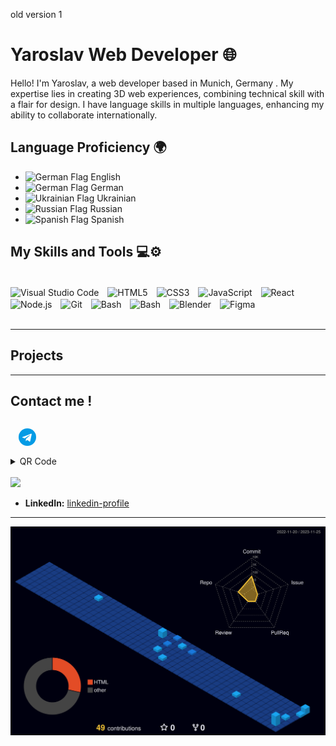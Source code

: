 old version 1 
# Yaroslav Web Developer 🌐


Hello! I'm Yaroslav, a web developer based in Munich, Germany . My expertise lies in creating 3D web experiences, combining technical skill with a flair for design. I have language skills in multiple languages, enhancing my ability to collaborate internationally.


## Language Proficiency 🌍
<td>
        <ul>
            <li><img  src="https://flagcdn.com/gb.svg" alt="German Flag" style="width: 1.3em;"> English</li>
            <li><img src="https://cdnjs.cloudflare.com/ajax/libs/flag-icons/7.0.2/flags/4x3/de.svg" alt="German Flag" style="width: 1.3em;"> German</li>
            <li><img src="https://flagcdn.com/ua.svg" style="width: 1.3em;" alt="Ukrainian Flag"> Ukrainian</li>
            <li><img src="https://cdnjs.cloudflare.com/ajax/libs/flag-icons/7.0.2/flags/4x3/ru.svg" alt="Russian Flag" style="width: 1.3em;"> Russian</li>
            <li><img src="https://flagcdn.com/es.svg" style="width: 1.3em;" alt="Spanish Flag"> Spanish</li>
        </ul>
    </td> 

## My Skills and Tools 💻⚙️

<br>

<img align="center" alt="Visual Studio Code" Title="VsCode" width="26px" src="https://cdn.jsdelivr.net/gh/devicons/devicon/icons/vscode/vscode-original.svg" style="padding-right:10px;" />
<img align="center" alt="HTML5" Title="HTML" width="26px" src="https://cdn.jsdelivr.net/gh/devicons/devicon/icons/html5/html5-original.svg" style="padding-right:10px;" />
<img align="center" alt="CSS3" Title="CSS" width="26px" src="https://cdn.jsdelivr.net/gh/devicons/devicon/icons/css3/css3-original.svg" style="padding-right:10px;" />
<img align="center" alt="JavaScript"Title="JavaScript" width="26px" src="https://cdn.jsdelivr.net/gh/devicons/devicon/icons/javascript/javascript-original.svg" style="padding-right:10px;" />
<img align="center" alt="React" Title="React" width="26px" src="https://cdn.jsdelivr.net/gh/devicons/devicon/icons/react/react-original.svg" style="padding-right:10px;" />
<img align="center" alt="Node.js" Title="Node.js" width="26px" src="https://cdn.jsdelivr.net/gh/devicons/devicon/icons/nodejs/nodejs-original.svg" style="padding-right:10px;" />
<img align="center" alt="Git" Title="Git" width="26px" src="https://cdn.jsdelivr.net/gh/devicons/devicon/icons/git/git-original.svg" style="padding-right:10px;" />

<img align="center" alt="Bash" Title="Bash" width="26px" src="https://cdn.jsdelivr.net/gh/devicons/devicon/icons/bash/bash-original.svg" style="padding-right:10px;" />
<img align="center" alt="Bash" Title="Photoshop" width="26px" src="https://cdn.jsdelivr.net/gh/devicons/devicon/icons/photoshop/photoshop-plain.svg" style="padding-right:10px;" />
<img align="center" alt="Blender" Title="Blender" width="26px" src="https://cdn.jsdelivr.net/gh/devicons/devicon/icons/blender/blender-original.svg" style="padding-right:10px;" />
<img align="center" alt="Figma" Title="Figma" width="26px" src="https://cdn.jsdelivr.net/gh/devicons/devicon/icons/figma/figma-original.svg" style="padding-right:10px;" />
<br>
<br>


          
---
## Projects

---

## Contact me ! 


<a href="https://t.me/mu_ukraine"  >
    <svg style="width: 2em; margin: 13px" xmlns="http://www.w3.org/2000/svg " enable-background="new 0 0 24 24" viewBox="0 0 24 24" id="telegram">
        <circle cx="12" cy="12" r="12" fill="#039be5"></circle>
        <path fill="#fff" d="m5.491 11.74 11.57-4.461c.537-.194 1.006.131.832.943l.001-.001-1.97 9.281c-.146.658-.537.818-1.084.508l-3-2.211-1.447 1.394c-.16.16-.295.295-.605.295l.213-3.053 5.56-5.023c.242-.213-.054-.333-.373-.121l-6.871 4.326-2.962-.924c-.643-.204-.657-.643.136-.953z"></path>
    </svg>
</a>
<details>
    <summary>QR Code</summary>
    <img src="your-image-link-here" alt="QR Code Image Description">
    <!-- Additional content can go here -->
</details>


<br>
<a href="mailto:yar.mansens@gmail.com">
    <img src="https://www.cdnlogo.com/logos/g/93/gmail.svg" style="width:4em">
</a>



- **LinkedIn:** [linkedin-profile](https://www.linkedin.com/in/yaroslav-gubich-0476382a0)

---





![Profile Night View](https://raw.githubusercontent.com/yaroslavgubich/yaroslavgubich/8d0c552fadb1b07fc677138c815c3bfbf74379f4/profile-3d-contrib/profile-night-view.svg)


<!--
**yaroslavgubich/yaroslavgubich** is a ✨ _special_ ✨ repository because its `README.md` (this file) appears on your GitHub profile.

Here are some ideas to get you started:

- 🔭 I’m currently working on ...
- 🌱 I’m currently learning ...
- 👯 I’m looking to collaborate on ...
- 🤔 I’m looking for help with ...
- 💬 Ask me about ...
- 📫 How to reach me: ...
- 😄 Pronouns: ...
- ⚡ Fun fact: ...
-->
